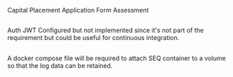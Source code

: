 Capital Placement Application Form Assessment
##
Auth JWT Configured but not implemented since it's not part of the requirement but could be useful for continuous integration.
##
A docker compose file will be required to attach SEQ container to a volume so that the log data can be retained.
